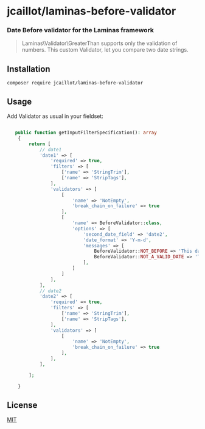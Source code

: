 # jcaillot/laminas-before-validator

### Date Before validator for the Laminas framework

> Laminas\Validator\GreaterThan supports only the validation of numbers.
> This custom Validator, let you compare two date strings.

## Installation

`composer require jcaillot/laminas-before-validator`

## Usage

Add Validator as usual in your fieldset:

```php 

   public function getInputFilterSpecification(): array
    {
        return [
            // date1
            'date1' => [
                'required' => true,
                'filters' => [
                    ['name' => 'StringTrim'],
                    ['name' => 'StripTags'],
                ],
                'validators' => [
                    [
                        'name' => 'NotEmpty', 
                        'break_chain_on_failure' => true
                    ],
                    [
                        'name' => BeforeValidator::class,
                        'options' => [
                            'second_date_field' => 'date2',
                            'date_format' => 'Y-m-d', 
                            'messages' => [
                                BeforeValidator::NOT_BEFORE => 'This date must antecede',
                                BeforeValidator::NOT_A_VALID_DATE => 'The date is not valid',
                            ],
                        ]
                    ]
                ],
            ],
            // date2
            'date2' => [
                'required' => true,
                'filters' => [
                    ['name' => 'StringTrim'],
                    ['name' => 'StripTags'],
                ],
                'validators' => [
                    [
                        'name' => 'NotEmpty', 
                        'break_chain_on_failure' => true
                    ],
                ],
            ],

        ];

    }

```

## License

[MIT](https://choosealicense.com/licenses/mit/)
